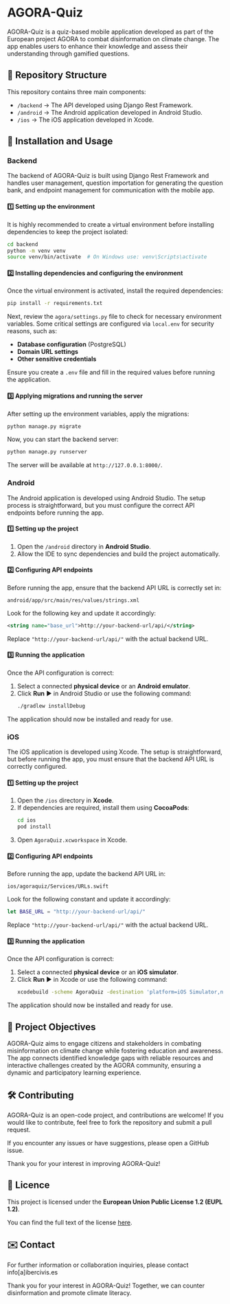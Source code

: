 # AGORA-Quiz

AGORA-Quiz is a quiz-based mobile application developed as part of the European project AGORA to combat disinformation on climate change. The app enables users to enhance their knowledge and assess their understanding through gamified questions.

## 📂 Repository Structure
This repository contains three main components:
- `/backend` → The API developed using Django Rest Framework.
- `/android` → The Android application developed in Android Studio.
- `/ios` → The iOS application developed in Xcode.

## 🚀 Installation and Usage

### Backend
The backend of AGORA-Quiz is built using Django Rest Framework and handles user management, question importation for generating the question bank, and endpoint management for communication with the mobile app.

#### 1️⃣ Setting up the environment
It is highly recommended to create a virtual environment before installing dependencies to keep the project isolated:
```bash
cd backend
python -m venv venv
source venv/bin/activate  # On Windows use: venv\Scripts\activate
```

#### 2️⃣ Installing dependencies and configuring the environment
Once the virtual environment is activated, install the required dependencies:
```bash
pip install -r requirements.txt
```

Next, review the `agora/settings.py` file to check for necessary environment variables. Some critical settings are configured via `local.env` for security reasons, such as:
- **Database configuration** (PostgreSQL)
- **Domain URL settings**
- **Other sensitive credentials**

Ensure you create a `.env` file and fill in the required values before running the application.

#### 3️⃣ Applying migrations and running the server
After setting up the environment variables, apply the migrations:
```bash
python manage.py migrate
```

Now, you can start the backend server:
```bash
python manage.py runserver
```
The server will be available at `http://127.0.0.1:8000/`.

### Android
The Android application is developed using Android Studio. The setup process is straightforward, but you must configure the correct API endpoints before running the app.

#### 1️⃣ Setting up the project
1. Open the `/android` directory in **Android Studio**.
2. Allow the IDE to sync dependencies and build the project automatically.

#### 2️⃣ Configuring API endpoints
Before running the app, ensure that the backend API URL is correctly set in:
```
android/app/src/main/res/values/strings.xml
```
Look for the following key and update it accordingly:
```xml
<string name="base_url">http://your-backend-url/api/</string>
```
Replace `"http://your-backend-url/api/"` with the actual backend URL.

#### 3️⃣ Running the application
Once the API configuration is correct:
1. Select a connected **physical device** or an **Android emulator**.
2. Click **Run** ▶️ in Android Studio or use the following command:
   ```bash
   ./gradlew installDebug
   ```
The application should now be installed and ready for use.

### iOS
The iOS application is developed using Xcode. The setup is straightforward, but before running the app, you must ensure that the backend API URL is correctly configured.

#### 1️⃣ Setting up the project
1. Open the `/ios` directory in **Xcode**.
2. If dependencies are required, install them using **CocoaPods**:
   ```bash
   cd ios
   pod install
   ```
3. Open `AgoraQuiz.xcworkspace` in Xcode.

#### 2️⃣ Configuring API endpoints
Before running the app, update the backend API URL in:
```
ios/agoraquiz/Services/URLs.swift
```
Look for the following constant and update it accordingly:
```swift
let BASE_URL = "http://your-backend-url/api/"
```
Replace `"http://your-backend-url/api/"` with the actual backend URL.

#### 3️⃣ Running the application
Once the API configuration is correct:
1. Select a connected **physical device** or an **iOS simulator**.
2. Click **Run** ▶️ in Xcode or use the following command:
   ```bash
   xcodebuild -scheme AgoraQuiz -destination 'platform=iOS Simulator,name=iPhone 14,OS=latest' build
   ```
The application should now be installed and ready for use.

## 🎯 Project Objectives
AGORA-Quiz aims to engage citizens and stakeholders in combating misinformation on climate change while fostering education and awareness. The app connects identified knowledge gaps with reliable resources and interactive challenges created by the AGORA community, ensuring a dynamic and participatory learning experience.

## 🛠 Contributing
AGORA-Quiz is an open-code project, and contributions are welcome! If you would like to contribute, feel free to fork the repository and submit a pull request.

If you encounter any issues or have suggestions, please open a GitHub issue.

Thank you for your interest in improving AGORA-Quiz!

## 📜 Licence
This project is licensed under the **European Union Public License 1.2 (EUPL 1.2)**. 

You can find the full text of the license [here](https://joinup.ec.europa.eu/collection/eupl/eupl-text-eupl-12).

## ✉️ Contact
For further information or collaboration inquiries, please contact info[a]ibercivis.es

Thank you for your interest in AGORA-Quiz! Together, we can counter disinformation and promote climate literacy.
